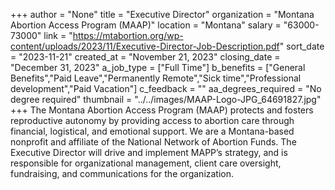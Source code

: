 +++
author = "None"
title = "Executive Director"
organization = "Montana Abortion Access Program (MAAP)"
location = "Montana"
salary = "63000-73000"
link = "https://mtabortion.org/wp-content/uploads/2023/11/Executive-Director-Job-Description.pdf"
sort_date = "2023-11-21"
created_at = "November 21, 2023"
closing_date = "December 31, 2023"
a_job_type = ["Full Time"]
b_benefits = ["General Benefits","Paid Leave","Permanently Remote","Sick time","Professional development","Paid Vacation"]
c_feedback = ""
aa_degrees_required = "No degree required"
thumbnail = "../../images/MAAP-Logo-JPG_64691827.jpg"
+++
The Montana Abortion Access Program (MAAP) protects and fosters reproductive autonomy by providing access to abortion care through financial, logistical, and emotional support. We are a Montana-based nonprofit and affiliate of the National Network of Abortion Funds. The Executive Director will drive and implement MAPP’s strategy, and is responsible for organizational management, client care oversight, fundraising, and communications for the organization.